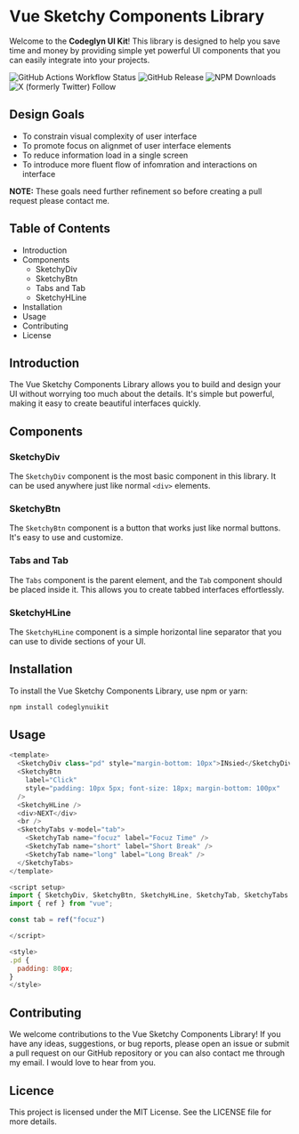 # Vue Sketchy Components Library

Welcome to the **Codeglyn UI Kit**! This library is designed to help you save time and money by providing simple yet powerful UI components that you can easily integrate into your projects.

![GitHub Actions Workflow Status](https://img.shields.io/github/actions/workflow/status/brimmann/sketchycodeglyn/.github%2Fworkflows%2Frelease.yml?branch=main)
![GitHub Release](https://img.shields.io/github/v/release/brimmann/sketchycodeglyn)
![NPM Downloads](https://img.shields.io/npm/dw/codeglynuikit)
![X (formerly Twitter) Follow](https://img.shields.io/twitter/follow/brimmannn?style=social)

## Design Goals
- To constrain visual complexity of user interface
- To promote focus on alignmet of user interface elements
- To reduce information load in a single screen
- To introduce more fluent flow of infomration and interactions on interface

**NOTE:** These goals need further refinement so before creating a pull request please contact me.

## Table of Contents

- Introduction
- Components
  - SketchyDiv
  - SketchyBtn
  - Tabs and Tab
  - SketchyHLine
- Installation
- Usage
- Contributing
- License

## Introduction

The Vue Sketchy Components Library allows you to build and design your UI without worrying too much about the details. It's simple but powerful, making it easy to create beautiful interfaces quickly.

## Components

### SketchyDiv

The `SketchyDiv` component is the most basic component in this library. It can be used anywhere just like normal `<div>` elements.

### SketchyBtn

The `SketchyBtn` component is a button that works just like normal buttons. It's easy to use and customize.

### Tabs and Tab

The `Tabs` component is the parent element, and the `Tab` component should be placed inside it. This allows you to create tabbed interfaces effortlessly.

### SketchyHLine

The `SketchyHLine` component is a simple horizontal line separator that you can use to divide sections of your UI.

## Installation

To install the Vue Sketchy Components Library, use npm or yarn:

```bash
npm install codeglynuikit
```

## Usage
```javascript
<template>
  <SketchyDiv class="pd" style="margin-bottom: 10px">INsied</SketchyDiv>
  <SketchyBtn
    label="Click"
    style="padding: 10px 5px; font-size: 18px; margin-bottom: 100px"
  />
  <SketchyHLine />
  <div>NEXT</div>
  <br />
  <SketchyTabs v-model="tab">
    <SketchyTab name="focuz" label="Focuz Time" />
    <SketchyTab name="short" label="Short Break" />
    <SketchyTab name="long" label="Long Break" />
  </SketchyTabs>
</template>

<script setup>
import { SketchyDiv, SketchyBtn, SketchyHLine, SketchyTab, SketchyTabs } from "codeglynuikit";
import { ref } from "vue";

const tab = ref("focuz")

</script>

<style>
.pd {
  padding: 80px;
}
</style>
```
## Contributing
We welcome contributions to the Vue Sketchy Components Library! If you have any ideas, suggestions, or bug reports, please open an issue or submit a pull request on our GitHub repository or you can also contact me through my email. I would love to hear from you.

## Licence
This project is licensed under the MIT License. See the LICENSE file for more details.
